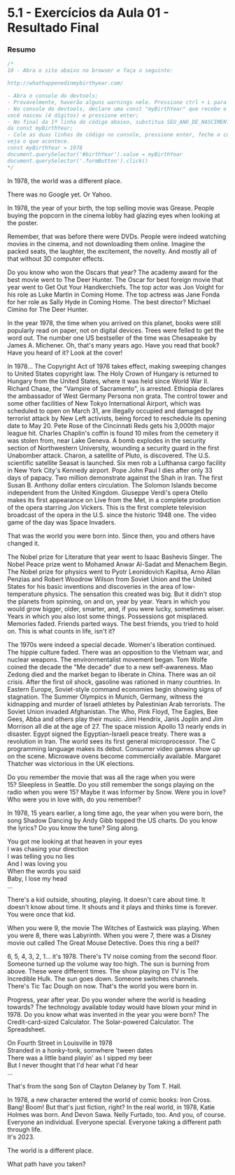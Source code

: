 <!--
Antes de publicar a issue, lembre-se de clicar na aba "Preview", para visualizar se a formatação está correta =)
-->

<!-- Escreva/insira as imagens após essa linha -->

# 5.1 - Exercícios da Aula 01 - Resultado Final

### Resumo

```javascript
/*
10 - Abra o site abaixo no browser e faça o seguinte:

http://whathappenedinmybirthyear.com/

- Abra o console do devtools;
- Provavelmente, haverão alguns warnings nele. Pressione ctrl + L para limpá-lo;
- No console do devtools, declare uma const "myBirthYear" que recebe o ano em que  
você nasceu (4 dígitos) e pressione enter;
- No final da 1ª linha do código abaixo, substitua SEU_ANO_DE_NASCIMENTO pelo uso  
da const myBirthYear;
- Cole as duas linhas de código no console, pressione enter, feche o console e  
veja o que acontece.
const myBirthYear = 1978
document.querySelector('#birthYear').value = myBirthYear
document.querySelector('.formButton').click()
*/
```

In 1978, the world was a different place.

There was no Google yet. Or Yahoo.

In 1978, the year of your birth, the top selling movie was Grease. People buying the popcorn in the cinema lobby had glazing eyes when looking at the poster.<img src="http://whathappenedinmybirthyear.com/image/topfilm/1978.jpg" title="" alt="" data-align="center">

Remember, that was before there were DVDs. People were indeed watching movies in the cinema, and not downloading them online. Imagine the packed seats, the laughter, the excitement, the novelty. And mostly all of that without 3D computer effects.

Do you know who won the Oscars that year? The academy award for the best movie went to The Deer Hunter. The Oscar for best foreign movie that year went to Get Out Your Handkerchiefs. The top actor was Jon Voight for his role as Luke Martin in Coming Home. The top actress was Jane Fonda for her role as Sally Hyde in Coming Home. The best director? Michael Cimino for The Deer Hunter.

In the year 1978, the time when you arrived on this planet, books were still popularly read on paper, not on digital devices. Trees were felled to get the word out. The number one US bestseller of the time was Chesapeake by James A. Michener. Oh, that's many years ago. Have you read that book? Have you heard of it? Look at the cover!<img src="http://whathappenedinmybirthyear.com/image/topbook/1978.jpg" title="" alt="" data-align="center">

In 1978... The Copyright Act of 1976 takes effect, making sweeping changes to United States copyright law. The Holy Crown of Hungary is returned to Hungary from the United States, where it was held since World War II. Richard Chase, the "Vampire of Sacramento", is arrested. Ethiopia declares the ambassador of West Germany Persona non grata. The control tower and some other facilities of New Tokyo International Airport, which was scheduled to open on March 31, are illegally occupied and damaged by terrorist attack by New Left activists, being forced to reschedule its opening date to May 20. Pete Rose of the Cincinnati Reds gets his 3,000th major league hit. Charles Chaplin's coffin is found 10 miles from the cemetery it was stolen from, near Lake Geneva. A bomb explodes in the security section of Northwestern University, wounding a security guard in the first Unabomber attack. Charon, a satellite of Pluto, is discovered. The U.S. scientific satellite Seasat is launched. Six men rob a Lufthansa cargo facility in New York City's Kennedy airport. Pope John Paul I dies after only 33 days of papacy. Two million demonstrate against the Shah in Iran. The first Susan B. Anthony dollar enters circulation. The Solomon Islands become independent from the United Kingdom. Giuseppe Verdi's opera Otello makes its first appearance on Live from the Met, in a complete production of the opera starring Jon Vickers. This is the first complete television broadcast of the opera in the U.S. since the historic 1948 one. The video game of the day was Space Invaders.

That was the world you were born into. Since then, you and others have changed it.

The Nobel prize for Literature that year went to Isaac Bashevis Singer. The Nobel Peace prize went to Mohamed Anwar Al-Sadat and Menachem Begin. The Nobel prize for physics went to Pyotr Leonidovich Kapitsa, Arno Allan Penzias and Robert Woodrow Wilson from Soviet Union and the United States for his basic inventions and discoveries in the area of low-temperature physics. The sensation this created was big. But it didn't stop the planets from spinning, on and on, year by year. Years in which you would grow bigger, older, smarter, and, if you were lucky, sometimes wiser. Years in which you also lost some things. Possessions got misplaced. Memories faded. Friends parted ways. The best friends, you tried to hold on. This is what counts in life, isn't it?

The 1970s were indeed a special decade. Women's liberation continued. The hippie culture faded. There was an opposition to the Vietnam war, and nuclear weapons. The environmentalist movement began. Tom Wolfe coined the decade the "Me decade" due to a new self-awareness. Mao Zedong died and the market began to liberate in China. There was an oil crisis. After the first oil shock, gasoline was rationed in many countries. In Eastern Europe, Soviet-style command economies begin showing signs of stagnation. The Summer Olympics in Munich, Germany, witness the kidnapping and murder of Israeli athletes by Palestinian Arab terrorists. The Soviet Union invaded Afghanistan. The Who, Pink Floyd, The Eagles, Bee Gees, Abba and others play their music. Jimi Hendrix, Janis Joplin and Jim Morrison all die at the age of 27. The space mission Apollo 13 nearly ends in disaster. Egypt signed the Egyptian-Israeli peace treaty. There was a revolution in Iran. The world sees its first general microprocessor. The C programming language makes its debut. Consumer video games show up on the scene. Microwave ovens become commercially available. Margaret Thatcher was victorious in the UK elections.

Do you remember the movie that was all the rage when you were 15? Sleepless in Seattle. Do you still remember the songs playing on the radio when you were 15? Maybe it was Informer by Snow. Were you in love? Who were you in love with, do you remember?

In 1978, 15 years earlier, a long time ago, the year when you were born, the song Shadow Dancing by Andy Gibb topped the US charts. Do you know the lyrics? Do you know the tune? Sing along.

You got me looking at that heaven in your eyes  
I was chasing your direction  
I was telling you no lies  
And I was loving you  
When the words you said  
Baby, I lose my head  
...

There's a kid outside, shouting, playing. It doesn't care about time. It doesn't know about time. It shouts and it plays and thinks time is forever. You were once that kid.

When you were 9, the movie The Witches of Eastwick was playing. When you were 8, there was Labyrinth. When you were 7, there was a Disney movie out called The Great Mouse Detective. Does this ring a bell?<img src="http://whathappenedinmybirthyear.com/image/disney/1986.jpg" title="" alt="" data-align="center">

6, 5, 4, 3, 2, 1... it's 1978. There's TV noise coming from the second floor. Someone turned up the volume way too high. The sun is burning from above. These were different times. The show playing on TV is The Incredible Hulk. The sun goes down. Someone switches channels. There's Tic Tac Dough on now. That's the world you were born in.

Progress, year after year. Do you wonder where the world is heading towards? The technology available today would have blown your mind in 1978. Do you know what was invented in the year you were born? The Credit-card-sized Calculator. The Solar-powered Calculator. The Spreadsheet.

On Fourth Street in Louisville in 1978  
Stranded in a honky-tonk, somwhere 'tween dates  
There was a little band playin' as I sipped my beer  
But I never thought that I'd hear what I'd hear  
...

That's from the song Son of Clayton Delaney by Tom T. Hall.

In 1978, a new character entered the world of comic books: Iron Cross. Bang! Boom! But that's just fiction, right? In the real world, in 1978, Katie Holmes was born. And Devon Sawa. Nelly Furtado, too. And you, of course. Everyone an individual. Everyone special. Everyone taking a different path through life.  
It's 2023.

The world is a different place.

What path have you taken?
